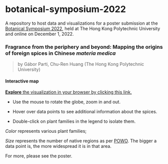 # botanical-symposium-2022

A repository to host data and visualizations for a poster submission at the [Botanical Symposium 2022](https://event.fourwaves.com/botanicalsymposium2022/pages), held at The Hong Kong Polytechnic University and online on December 1, 2022.

### Fragrance from the periphery and beyond: Mapping the origins of foreign spices in Chinese *materia medica*

> by Gábor Parti, Chu-Ren Huang (The Hong Kong Polytechnic University)

#### Interactive map

[**Explore** the visualization in your browser by clicking this link.](https://htmlpreview.github.io/?https://github.com/partigabor/botanical-symposium-2022/blob/main/distribution.html)

* Use the mouse to rotate the globe, zoom in and out.

* Hover over data points to see additional information about the spices.

* Double-click on plant families in the legend to isolate them.

*Color* represents various plant families;

*Size* represents the number of native regions as per [POWO](https://powo.science.kew.org/). The bigger a data point is, the more widespread it is in that area.

For more, please see the poster.
